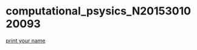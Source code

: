 # computational_psysics_N2015301020093
[print your name](https://www.zybuluo.com/mdeditor#884609)<br>
